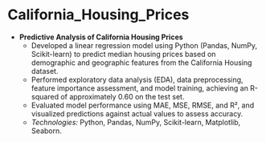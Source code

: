 # California_Housing_Prices

* **Predictive Analysis of California Housing Prices**
    * Developed a linear regression model using Python (Pandas, NumPy, Scikit-learn) to predict median housing prices based on demographic and geographic features from the California Housing dataset.
    * Performed exploratory data analysis (EDA), data preprocessing, feature importance assessment, and model training, achieving an R-squared of approximately 0.60 on the test set.
    * Evaluated model performance using MAE, MSE, RMSE, and R², and visualized predictions against actual values to assess accuracy.
    * *Technologies:* Python, Pandas, NumPy, Scikit-learn, Matplotlib, Seaborn.
